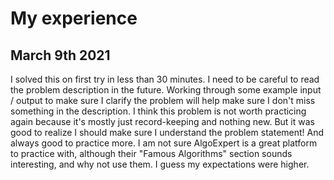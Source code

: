 # My experience
## March 9th 2021
I solved this on first try in less than 30 minutes.
I need to be careful to read the problem description in the future. Working through some example input / output to 
make sure I clarify the problem will help make sure I don't miss something in the description.
I think this problem is not worth practicing again because it's mostly just record-keeping and nothing new.
But it was good to realize I should make sure I understand the problem statement! And always good to practice more.
I am not sure AlgoExpert is a great platform to practice with, although their "Famous Algorithms" section sounds 
interesting, and why not use them. I guess my expectations were higher.